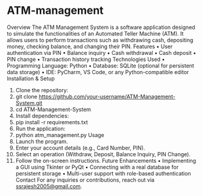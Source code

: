 # ATM-management
Overview
The ATM Management System is a software application designed to simulate the functionalities of an Automated Teller Machine (ATM). It allows users to perform transactions such as withdrawing cash, depositing money, checking balance, and changing their PIN.
Features
•	User authentication via PIN
•	Balance inquiry
•	Cash withdrawal
•	Cash deposit
•	PIN change
•	Transaction history tracking
Technologies Used
•	Programming Language: Python
•	Database: SQLite (optional for persistent data storage)
•	IDE: PyCharm, VS Code, or any Python-compatible editor
Installation & Setup
1.	Clone the repository: 
2.	git clone https://github.com/your-username/ATM-Management-System.git
3.	cd ATM-Management-System
4.	Install dependencies: 
5.	pip install -r requirements.txt
6.	Run the application: 
7.	python atm_management.py
Usage
1.	Launch the program.
2.	Enter your account details (e.g., Card Number, PIN).
3.	Select an operation (Withdraw, Deposit, Balance Inquiry, PIN Change).
4.	Follow the on-screen instructions.
Future Enhancements
•	Implementing a GUI using Tkinter or PyQt
•	Connecting with a real database for persistent storage
•	Multi-user support with role-based authentication
Contact
For any inquiries or contributions, reach out via ssrajesh2005@gmail.com.


